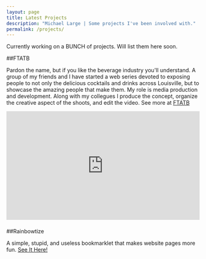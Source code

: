 ```yaml
---
layout: page
title: Latest Projects
description: "Michael Large | Some projects I've been involved with."
permalink: /projects/
---
```


Currently working on a BUNCH of projects. Will list them here soon.

##FTATB

Pardon the name, but if you like the beverage industry you'll understand. A group of my friends and I have started a web series devoted to exposing people to not only the delicious cocktails and drinks across Louisville, but to showcase the amazing people that make them. My role is media production and development. Along with my collegues I produce the concept, organize the creative aspect of the shoots, and edit the video. See more at [FTATB](http://ftatb.com/)


<style>.embed-container { position: relative; padding-bottom: 56.25%; height: 0; overflow: hidden; max-width: 100%; margin-bottom: 1.5em; } .embed-container iframe, .embed-container object, .embed-container embed { position: absolute; top: 0; left: 0; width: 100%; height: 100%; }</style><div class='embed-container'><iframe width="560" height="315" src="https://www.youtube.com/embed/O56o3c3fAcw" frameborder="0" allowfullscreen></iframe></div>

##Rainbowtize

A simple, stupid, and useless bookmarklet that makes website pages more fun. [See It Here!]("http://codethebeard.com/rainbowtize")
<br><br>
